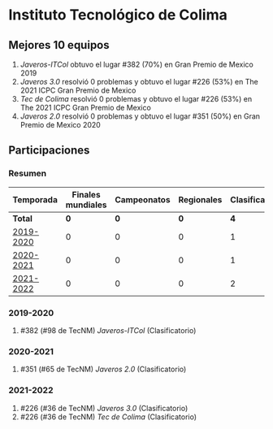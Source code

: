 # Instituto Tecnológico de Colima

## Mejores 10 equipos

1. _Javeros-ITCol_ obtuvo el lugar #382 (70%) en Gran Premio de Mexico 2019
1. _Javeros 3.0_ resolvió 0 problemas y obtuvo el lugar #226 (53%) en The 2021 ICPC Gran Premio de Mexico
1. _Tec de Colima_ resolvió 0 problemas y obtuvo el lugar #226 (53%) en The 2021 ICPC Gran Premio de Mexico
1. _Javeros 2.0_ resolvió 0 problemas y obtuvo el lugar #351 (50%) en Gran Premio de Mexico 2020

## Participaciones

### Resumen

| Temporada | Finales mundiales | Campeonatos | Regionales | Clasificatorios | Equipos |
| --- | --- | --- | --- | --- | --- |
| **Total** | **0** | **0** | **0** | **4** | **4** |
| [2019-2020](#2019-2020) | 0 | 0 | 0 | 1 | 1 |
| [2020-2021](#2020-2021) | 0 | 0 | 0 | 1 | 1 |
| [2021-2022](#2021-2022) | 0 | 0 | 0 | 2 | 2 |

### 2019-2020

1. #382 (#98 de TecNM) _Javeros-ITCol_ (Clasificatorio)

### 2020-2021

1. #351 (#65 de TecNM) _Javeros 2.0_ (Clasificatorio)

### 2021-2022

1. #226 (#36 de TecNM) _Javeros 3.0_ (Clasificatorio)
1. #226 (#36 de TecNM) _Tec de Colima_ (Clasificatorio)




